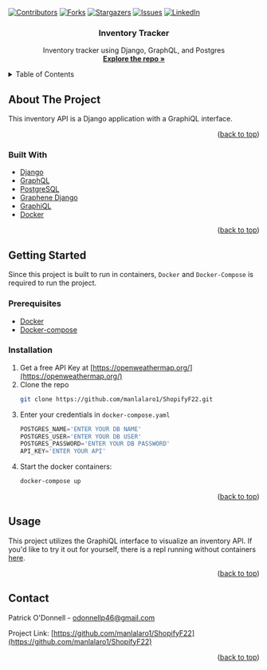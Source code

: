 <div id="top"></div>



<!-- PROJECT SHIELDS -->
[![Contributors][contributors-shield]][contributors-url]
[![Forks][forks-shield]][forks-url]
[![Stargazers][stars-shield]][stars-url]
[![Issues][issues-shield]][issues-url]
[![LinkedIn][linkedin-shield]][linkedin-url]



<h3 align="center">Inventory Tracker</h3>

  <p align="center">
    Inventory tracker using Django, GraphQL, and Postgres
    <br />
    <a href="https://github.com/manlalaro1/ShopifyF22"><strong>Explore the repo »</strong></a>
    <br />
  </p>
</div>



<!-- TABLE OF CONTENTS -->
<details>
  <summary>Table of Contents</summary>
  <ol>
    <li>
      <a href="#about-the-project">About The Project</a>
      <ul>
        <li><a href="#built-with">Built With</a></li>
      </ul>
    </li>
    <li>
      <a href="#getting-started">Getting Started</a>
      <ul>
        <li><a href="#prerequisites">Prerequisites</a></li>
        <li><a href="#installation">Installation</a></li>
      </ul>
    </li>
    <li><a href="#usage">Usage</a></li>
    <li><a href="#contact">Contact</a></li>
  </ol>
</details>



<!-- ABOUT THE PROJECT -->
## About The Project
This inventory API is a Django application with a GraphiQL interface. 

<p align="right">(<a href="#top">back to top</a>)</p>



### Built With

* [Django](https://www.djangoproject.com/)
* [GraphQL](https://graphql.org/)
* [PostgreSQL](https://www.postgresql.org/)
* [Graphene Django](https://docs.graphene-python.org/)
* [GraphiQL](https://github.com/graphql/graphiql)
* [Docker](https://www.docker.com/)

<p align="right">(<a href="#top">back to top</a>)</p>



<!-- GETTING STARTED -->
## Getting Started

Since this project is built to run in containers, `Docker` and `Docker-Compose` is required to run the project.

### Prerequisites

* [Docker](https://docs.docker.com/get-docker/)
* [Docker-compose](https://docs.docker.com/compose/install/)

### Installation

1. Get a free API Key at [https://openweathermap.org/](https://openweathermap.org/)
2. Clone the repo
   ```sh
   git clone https://github.com/manlalaro1/ShopifyF22.git
   ```
3. Enter your credentials in `docker-compose.yaml`
   ```python
   POSTGRES_NAME='ENTER YOUR DB NAME'
   POSTGRES_USER='ENTER YOUR DB USER'
   POSTGRES_PASSWORD='ENTER YOUR DB PASSWORD'
   API_KEY='ENTER YOUR API'
   ```
4. Start the docker containers:
   ```sh
   docker-compose up
   ```

<p align="right">(<a href="#top">back to top</a>)</p>



<!-- USAGE EXAMPLES -->
## Usage

This project utilizes the GraphiQL interface to visualize an inventory API. If you'd like to try it out for yourself, there is a repl running without containers [here](https://shopifyf22-1.manlalaro1.repl.co/).

<p align="right">(<a href="#top">back to top</a>)</p>



<!-- CONTACT -->
## Contact

Patrick O'Donnell - odonnellp46@gmail.com

Project Link: [https://github.com/manlalaro1/ShopifyF22](https://github.com/manlalaro1/ShopifyF22)

<p align="right">(<a href="#top">back to top</a>)</p>



<!-- MARKDOWN LINKS & IMAGES -->
<!-- https://www.markdownguide.org/basic-syntax/#reference-style-links -->
[contributors-shield]: https://img.shields.io/github/contributors/manlalaro1/ShopifyF22.svg?style=for-the-badge
[contributors-url]: https://github.com/manlalaro1/ShopifyF22/graphs/contributors
[forks-shield]: https://img.shields.io/github/forks/manlalaro1/ShopifyF22.svg?style=for-the-badge
[forks-url]: https://github.com/manlalaro1/ShopifyF22/network/members
[stars-shield]: https://img.shields.io/github/stars/manlalaro1/ShopifyF22.svg?style=for-the-badge
[stars-url]: https://github.com/manlalaro1/ShopifyF22/stargazers
[issues-shield]: https://img.shields.io/github/issues/manlalaro1/ShopifyF22.svg?style=for-the-badge
[issues-url]: https://github.com/manlalaro1/ShopifyF22/issues
[linkedin-shield]: https://img.shields.io/badge/-LinkedIn-black.svg?style=for-the-badge&logo=linkedin&colorB=555
[linkedin-url]: https://linkedin.com/in/pvtrick-odonnell

